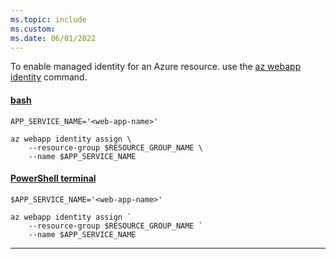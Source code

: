 ```yaml
---
ms.topic: include
ms.custom:
ms.date: 06/01/2022
---
```


To enable managed identity for an Azure resource. use the [az webapp identity](/cli/azure/webapp/identity) command.

#### [bash](#tab/terminal-bash)

```azurecli
APP_SERVICE_NAME='<web-app-name>'

az webapp identity assign \
    --resource-group $RESOURCE_GROUP_NAME \
    --name $APP_SERVICE_NAME
```

#### [PowerShell terminal](#tab/terminal-powershell)

```azurecli
$APP_SERVICE_NAME='<web-app-name>'

az webapp identity assign `
    --resource-group $RESOURCE_GROUP_NAME `
    --name $APP_SERVICE_NAME
```

---
